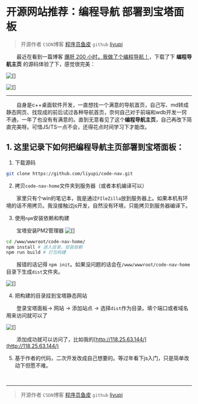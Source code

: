 
# 开源网站推荐：编程导航   部署到宝塔面板


>开源作者 `CSDN`博客 [程序员鱼皮](https://blog.csdn.net/weixin_41701290)
`github` [liyupi](https://github.com/liyupi)


&emsp;&emsp;最近在看到一篇博客 [爆肝 200 小时，我做了个编程导航！](https://blog.csdn.net/weixin_41701290/article/details/113036378)，下载了下 **编程导航主页** 的源码体验了下，感觉很完美：    


![\[\]](https://img-blog.csdnimg.cn/20210126215821879.png?x-oss-process=image/watermark,type_ZmFuZ3poZW5naGVpdGk,shadow_10,text_aHR0cHM6Ly9ibG9nLmNzZG4ubmV0L2ExNTAwNTc4NDMyMA==,size_16,color_FFFFFF,t_70)


![\[\]](https://img-blog.csdnimg.cn/20210126215827207.png?x-oss-process=image/watermark,type_ZmFuZ3poZW5naGVpdGk,shadow_10,text_aHR0cHM6Ly9ibG9nLmNzZG4ubmV0L2ExNTAwNTc4NDMyMA==,size_16,color_FFFFFF,t_70)



---

&emsp;&emsp;自身是c++桌面软件开发，一直想找一个满意的导航首页，自己写、md转成静态网页、找现成的前后试过各种导航首页，奈何自己对于前端和wdb开发一窍不通，一年了也没有有满意的。直到无意看见了这个**编程导航主页**，自己再改下简直完美呀。可惜JS/TS一点不会，还得花点时间学习下才能改。


## 1. 这里记录下如何把**编程导航主页**部署到宝塔面板：

1. 下载源码
```bash
git clone https://github.com/liyupi/code-nav.git
```
2. 拷贝`code-nav-home`文件夹到服务器（或者本机编译可以）

&emsp;&emsp;家里只有个win的笔记本，我是通过`FIleZilla`放到服务器上。如果本机有环境的话不用拷贝。我没接触过js开发，自然没有环境，只能拷贝到服务器编译下。

3. 使用`npm`安装依赖和构建

&emsp;&emsp;宝塔安装PM2管理器
![\[\]](https://img-blog.csdnimg.cn/20210126215846116.png)

```bash
cd /www/wwwroot/code-nav-home/
npm install # 进入目录，安装依赖
npm run build # 打包构建
```
&emsp;&emsp;报错的话记得 `npm init`。如果没问题的话会在`/www/wwwroot/code-nav-home` 目录下生成`dist`文件夹。

![\[\]](https://img-blog.csdnimg.cn/20210126215857167.png?x-oss-process=image/watermark,type_ZmFuZ3poZW5naGVpdGk,shadow_10,text_aHR0cHM6Ly9ibG9nLmNzZG4ubmV0L2ExNTAwNTc4NDMyMA==,size_16,color_FFFFFF,t_70)


4. 把构建的目录挂到宝塔静态网站

&emsp;&emsp;登录宝塔面板-> 网站 -> 添加站点 -> 选择`dist`作为目录。填个端口或者域名用来访问就可以了

![\[\]](https://img-blog.csdnimg.cn/20210126215903756.png?x-oss-process=image/watermark,type_ZmFuZ3poZW5naGVpdGk,shadow_10,text_aHR0cHM6Ly9ibG9nLmNzZG4ubmV0L2ExNTAwNTc4NDMyMA==,size_16,color_FFFFFF,t_70)


&emsp;&emsp;添加成功就可以访问了，比如我的[http://118.25.63.144/](http://118.25.63.144/)

5. 基于作者的代码，二次开发改成自己想要的。等过年看下js入门，只是简单改动下但愿不难。




&emsp;&emsp;
&emsp;&emsp;
&emsp;&emsp;
&emsp;&emsp;
&emsp;&emsp;
&emsp;&emsp;


---



>开源作者 `CSDN`博客 [程序员鱼皮](https://blog.csdn.net/weixin_41701290)
`github` [liyupi](https://github.com/liyupi)
